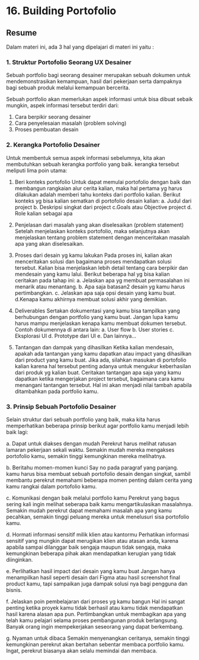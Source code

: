 # 16. Building Portofolio

## Resume
Dalam materi ini, ada 3 hal yang dipelajari di materi ini yaitu :

### 1. Struktur Portofolio Seorang UX Desainer
Sebuah portfolio bagi seorang desainer merupakan sebuah dokumen untuk mendemonstrasikan 
kemampuan, hasil dari pekerjaan serta dampaknya bagi sebuah produk melalui kemampuan 
bercerita. 

Sebuah portfolio akan memerlukan aspek informasi untuk bisa dibuat sebaik mungkin, 
aspek informasi tersebut terdiri dari:
1. Cara berpikir seorang desainer
2. Cara penyelesaian masalah (problem solving)
3. Proses pembuatan desain

### 2. Kerangka Portofolio Desainer
Untuk membentuk semua aspek informasi sebelumnya, kita akan membutuhkan sebuah 
kerangka portfolio yang baik. kerangka tersebut meliputi lima poin utama:
1. Beri konteks portofolio
Untuk dapat memulai portofolio dengan baik dan membangun rangkaian alur cerita kalian, 
maka hal pertama yg harus dilakukan adalah memberi tahu konteks dari portfolio kalian. 
Berikut konteks yg bisa kalian sematkan di portofolio desain kalian:
a. Judul dari project
b. Deskripsi singkat dari project
c.Goals atau Objective project
d. Role kalian sebagai apa

2. Penjelasan dari masalah yang akan diselesaikan (problem statement)
Setelah menjelaskan konteks portofolio, maka selanjutnya akan menjelaskan tentang problem 
statement dengan menceritakan masalah apa yang akan diselesaikan.

3. Proses dari desain yg kamu lakukan
Pada proses ini, kalian akan menceritakan solusi dan bagaimana proses mendapatkan 
solusi tersebut. Kalian bisa menjelaskan lebih detail tentang cara berpikir dan 
mendesain yang kamu lalui. Berikut beberapa hal yg bisa kalian ceritakan pada tahap ini:
a. Jelaskan apa yg membuat permasalahan ini menarik atau menantang.
b. Apa saja batasan2 desain yg kamu harus pertimbangkan.
c. Jelaskan apa saja opsi desain yang kamu buat.
d.Kenapa kamu akhirnya membuat solusi akhir yang demikian.

4. Deliverables
Sertakan dokumentasi yang kamu bisa tampilkan yang berhubungan dengan portfolio 
yang kamu buat. Jangan lupa kamu harus mampu menjelaskan kenapa kamu membuat dokumen 
tersebut. Contoh dokumennya di antara lain:
a. User flow
b. User stories
c. Eksplorasi UI
d. Prototype dari UI
e. Dan lainnya…

5. Tantangan dan dampak yang dihasilkan
Ketika kalian mendesain, apakah ada tantangan yang kamu dapatkan atau impact yang dihasilkan
dari product yang kamu buat. Jika ada, silahkan masukan di portofolio kalian karena hal 
tersebut penting adanya untuk mengukur keberhasilan dari produk yg kalian buat. Ceritakan 
tantangan apa saja yang kamu dapatkan ketika mengerjakan project tersebut, bagaimana cara 
kamu menangani tantangan tersebut. Hal ini akan menjadi nilai tambah apabila ditambahkan pada 
portfolio kamu.


### 3. Prinsip Sebuah Portofolio Desainer
Selain struktur dari sebuah portfolio yang baik, maka kita harus memperhatikan beberapa prinsip berikut 
agar portfolio kamu menjadi lebih baik lagi:

a. Dapat untuk diakses dengan mudah
Perekrut harus melihat ratusan lamaran pekerjaan sekali waktu. Semakin mudah mereka mengakses portofolio 
kamu, semakin tinggi kemungkinan mereka melihatnya.

b. Beritahu momen-momen kunci
Say no pada paragraf yang panjang. kamu harus bisa membuat sebuah portofolio desain dengan singkat, sambil 
membantu perekrut memahami beberapa momen penting dalam cerita yang kamu rangkai dalam portofolio kamu.

c. Komunikasi dengan baik melalui portfolio kamu
Perekrut yang bagus sering kali ingin melihat seberapa baik kamu mengartikulasikan masalahnya. Semakin mudah 
perekrut dapat memahami masalah apa yang kamu pecahkan, semakin tinggi peluang mereka untuk menelusuri sisa portofolio kamu. 

d. Hormati informasi sensitif milik klien atau kantormu
Perhatikan informasi sensitif yang mungkin dapat merugikan klien atau atasan anda, karena apabila sampai dilanggar baik sengaja 
maupun tidak sengaja, maka kemungkinan beberapa pihak akan mendapatkan kerugian yang tidak diinginkan.

e. Perlihatkan hasil impact dari desain yang kamu buat
Jangan hanya menampilkan hasil seperti desain dari Figma atau hasil screenshot final product kamu, tapi sampaikan juga dampak 
solusi nya bagi pengguna dan bisnis.

f. Jelaskan poin pembelajaran dari proses yg kamu bangun
Hal ini sangat penting ketika proyek kamu tidak berhasil atau kamu tidak mendapatkan hasil karena alasan apa pun. Pertimbangkan 
untuk membagikan apa yang telah kamu pelajari selama proses pembangunan produk berlangsung. Banyak orang ingin mempekerjakan seseorang 
yang dapat berkembang.

g. Nyaman untuk dibaca
Semakin menyenangkan ceritanya, semakin tinggi kemungkinan perekrut akan bertahan sebentar membaca portfolio kamu. Ingat, perekrut 
biasanya akan selalu memindai dan membaca.


